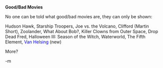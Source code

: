 <strong>Good/Bad Movies</strong>

No one can be told what good/bad movies are, they can only be shown:

Hudson Hawk, Starship Troopers, Joe vs. the Volcano, Clifford (Martin Short), Zoolander, What About Bob?, Killer Clowns from Outer Space, Drop Dead Fred, Halloween III: Season of the Witch, Waterworld, The Fifth Element, <font color="blue">Van Helsing</font> (new)

More?

-m